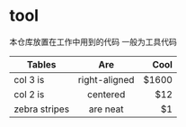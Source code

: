 # tool
本仓库放置在工作中用到的代码
一般为工具代码

|   Tables        |    Are           | Cool  |
| ------------- |:-------------:| -----:|
|  col 3 is      | right-aligned | $1600 |
|  col 2 is      | centered      |   $12 |
| zebra stripes | are neat      |    $1 |
